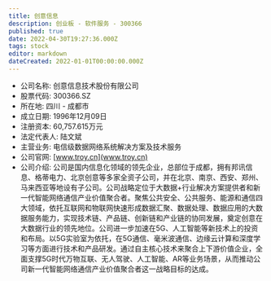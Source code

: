 ```yaml
---
title: 创意信息
description: 创业板 - 软件服务 - 300366
published: true
date: 2022-04-30T19:27:36.000Z
tags: stock
editor: markdown
dateCreated: 2022-01-01T00:00:00.000Z
---
```


- 公司名称: 创意信息技术股份有限公司
- 股票代码: 300366.SZ
- 所在地: 四川 - 成都市
- 成立日期: 1996年12月09日
- 注册资本: 60,757.615万元
- 法定代表人: 陆文斌
- 主营业务: 电信级数据网络系统解决方案及技术服务
- 公司官网: [www.troy.cn](www.troy.cn)
- 公司介绍: 公司是国内信息化领域的领先企业，总部位于成都，拥有邦讯信息、格蒂电力、北京创意等多家全资子公司，并在北京、南京、西安、郑州、马来西亚等地设有子公司。公司战略定位于大数据+行业解决方案提供者和新一代智能网络通信产业价值聚合者。聚焦公共安全、公共服务、能源和通信四大领域，依托互联网和物联网快速形成数据汇聚、数据处理、数据应用的大数据服务能力，实现技术链、产品链、创新链和产业链的协同发展，奠定创意在大数据行业的领先地位。公司进一步加速在5G、人工智能等新技术上的投资和布局。以5G实验室为依托，在5G通信、毫米波通信、边缘云计算和深度学习等方面进行技术和产品研发。通过自主核心技术来聚合上下游价值企业，全面支撑5G时代万物互联、无人驾驶、人工智能、AR等业务场景，从而推动公司新一代智能网络通信产业价值聚合者这一战略目标的达成。


